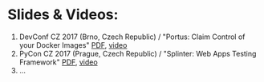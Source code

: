 # Slides & Videos:

1. DevConf CZ 2017 (Brno, Czech Republic) / "Portus: Claim Control of your Docker Images" [PDF](pdfs/Portus.pdf), [video](https://www.youtube.com/watch?v=gjOOw_TV8vk)
2. PyCon CZ 2017 (Prague, Czech Republic) / "Splinter: Web Apps Testing Framework" [PDF](pdfs/Splinter.pdf), [video](https://www.youtube.com/watch?v=EDhRIiq8sV4)
3. ...

